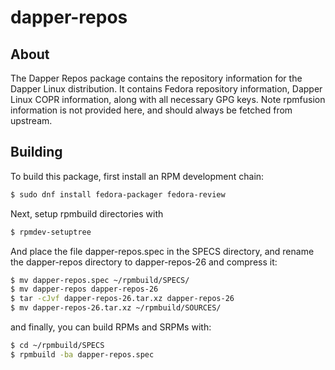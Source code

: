 # dapper-repos

## About
The Dapper Repos package contains the repository information for the Dapper Linux distribution. It contains Fedora repository information, Dapper Linux COPR information, along with all necessary GPG keys. Note rpmfusion information is not provided here, and should always be fetched from upstream.


## Building
To build this package, first install an RPM development chain:

```bash
$ sudo dnf install fedora-packager fedora-review

```

Next, setup rpmbuild directories with

```bash
$ rpmdev-setuptree
```
And place the file dapper-repos.spec in the SPECS directory, and rename the dapper-repos directory to dapper-repos-26 and compress it:
```bash
$ mv dapper-repos.spec ~/rpmbuild/SPECS/
$ mv dapper-repos dapper-repos-26
$ tar -cJvf dapper-repos-26.tar.xz dapper-repos-26
$ mv dapper-repos-26.tar.xz ~/rpmbuild/SOURCES/
```

and finally, you can build RPMs and SRPMs with:
```bash
$ cd ~/rpmbuild/SPECS
$ rpmbuild -ba dapper-repos.spec
```


